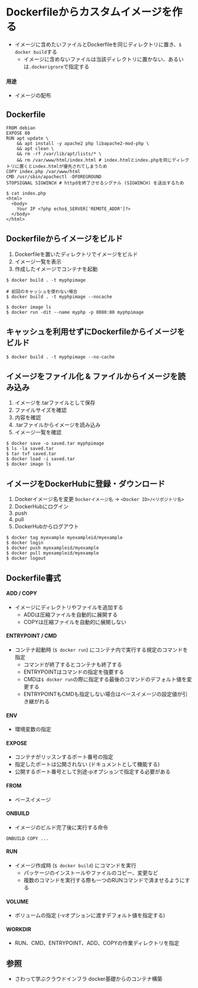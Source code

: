 # Dockerfileからカスタムイメージを作る
- イメージに含めたいファイルとDockerfileを同じディレクトリに置き、`$ docker build`する
  - イメージに含めないファイルは当該ディレクトリに置かない、あるいは`.dockerigrore`で指定する

#### 用途
- イメージの配布

## Dockerfile

```
FROM debian
EXPOSE 80
RUN apt update \
    && apt install -y apache2 php libapache2-mod-php \
    && apt clean \
    && rm -rf /var/lib/apt/lists/* \
    && rm /var/www/html/index.html # index.htmlとindex.phpを同じディレクトリに置くとindex.htmlが優先されてしまうため
COPY index.php /var/www/html
CMD /usr/sbin/apachectl -DFOREGROUND
STOPSIGNAL SIGWINCH # httpdを終了させるシグナル (SIGWINCH) を送出するため
```

```
$ cat index.php
<html>
  <body>
    Your IP <?php echo$_SERVER['REMOTE_ADDR']?>
  </body>
</html>
```

## Dockerfileからイメージをビルド
1. Dockerfileを置いたディレクトリでイメージをビルド
2. イメージ一覧を表示
3. 作成したイメージでコンテナを起動

```
$ docker build . -t myphpimage

# 前回のキャッシュを使わない場合
$ docker build . -t myphpimage --nocache

$ docker image ls
$ docker run -dit --name myphp -p 8080:80 myphpimage
```

## キャッシュを利用せずにDockerfileからイメージをビルド
```
$ docker build . -t myphpimage --no-cache
```

## イメージをファイル化 & ファイルからイメージを読み込み
1. イメージを.tarファイルとして保存
2. ファイルサイズを確認
3. 内容を確認
4. .tarファイルからイメージを読み込み
5. イメージ一覧を確認

```
$ docker save -o saved.tar myphpimage
$ ls -la saved.tar
$ tar tvf saved.tar
$ docker load -i saved.tar
$ docker image ls
```

## イメージをDockerHubに登録・ダウンロード
1. Dockerイメージ名を変更 `Dockerイメージ名` -> `<Docker ID>/<リポジトリ名>`
2. DockerHubにログイン
3. push
4. pull
5. DockerHubからログアウト

```
$ docker tag myexample myexampleid/myexample
$ docker login
$ docker push myexampleid/myexample
$ docker pull myexampleid/myexample
$ docker logout
```

## Dockerfile書式
#### ADD / COPY
- イメージにディレクトリやファイルを追加する
  - ADDは圧縮ファイルを自動的に展開する
  - COPYは圧縮ファイルを自動的に展開しない

#### ENTRYPOINT / CMD
- コンテナ起動時 (`$ docker run`) にコンテナ内で実行する規定のコマンドを指定
  - コマンドが終了するとコンテナも終了する
  - ENTRYPOINTはコマンドの指定を強要する
  - CMDは`$ docker run`の際に指定する最後のコマンドのデフォルト値を変更する
  - ENTRYPOINTもCMDも指定しない場合はベースイメージの設定値が引き継がれる

#### ENV
- 環境変数の指定

#### EXPOSE
- コンテナがリッスンするポート番号の指定
- 指定したポートは公開されない (ドキュメントとして機能する)
- 公開するポート番号として別途-pオプションで指定する必要がある

#### FROM
- ベースイメージ

#### ONBUILD
- イメージのビルド完了後に実行する命令

```
ONBUILD COPY ...
```

#### RUN
- イメージ作成時 (`$ docker build`) にコマンドを実行
  - パッケージのインストールやファイルのコピー、変更など
  - 複数のコマンドを実行する際も一つのRUNコマンドで済ませるようにする

#### VOLUME
- ボリュームの指定 (-vオプションに渡すデフォルト値を指定する)

#### WORKDIR
- RUN、CMD、ENTRYPOINT、ADD、COPYの作業ディレクトリを指定

## 参照
- さわって学ぶクラウドインフラ docker基礎からのコンテナ構築
